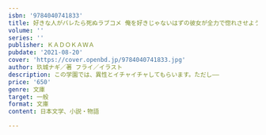 ```yaml
---
isbn: '9784040741833'
title: 好きな人がバレたら死ぬラブコメ 俺を好きじゃないはずの彼女が全力で惚れさせようとしてくる
volume: ''
series: ''
publisher: ＫＡＤＯＫＡＷＡ
pubdate: '2021-08-20'
cover: 'https://cover.openbd.jp/9784040741833.jpg'
author: 玖城ナギ／著 フライ／イラスト
description: この学園では、異性とイチャイチャしてもらいます。ただし――
price: '650'
genre: 文庫
target: 一般
format: 文庫
content: 日本文学、小説・物語

---
```

